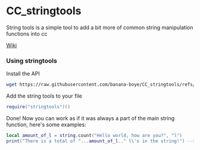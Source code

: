 # CC_stringtools
String tools is a simple tool to add a bit more of common string manipulation functions into cc

[Wiki](https://github.com/banana-boye/CC_stringtools/wiki/String-methods)

### Using stringtools

Install the API
```bash
wget https://raw.githubusercontent.com/banana-boye/CC_stringtools/refs/heads/main/stringtools.lua stringtools
```

Add the string tools to your file
```lua
require("stringtools")()
```

Done! Now you can work as if it was always a part of the main string function, here's some examples:
```lua
local amount_of_l = string.count("Hello world, how are you?", "l")
print("There is a total of "...amount_of_l.." l\'s in the string!") --> There is a total of 3 l's in the string!
```
